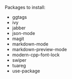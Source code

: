 Packages to install:
  - ggtags
  - ivy
  - jabber
  - json-mode
  - magit
  - markdown-mode
  - markdown-preview-mode
  - modern-cpp-font-lock
  - swiper
  - tuareg
  - use-package
